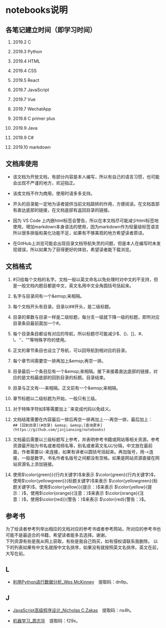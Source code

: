# notebooks说明

## 各笔记建立时间（即学习时间）

1. 2019.2 C

2. 2019.3 Python

3. 2019.4 HTML

4. 2019.4 CSS

5. 2019.5 React

6. 2019.7 JavaScript

7. 2019.7 Vue

8. 2019.7 WechatApp

9. 2019.8 C primer plus

10. 2019.9 Java

11. 2019.9 C#

12. 2019.10 markdown

## 文档库使用

+ 该文档为开放文档，有部分内容是本人编写，所以有自己的语言习惯，也可能会出现不严谨的地方，欢迎指正。

+ 该库文档不作为商用，使用时请多多支持。
  
+ 开头的目录能一定地为读者提供当前文档跳转的作用，方便阅读。在文档首部有直达底部的链接，在文档底部有返回目录的链接。

+ 因为 VS Code 上内嵌html标签会警告，所以在本文档尽可能减少html标签地使用，增加markdown本身语法的使用，因为markdown作为轻量级标签语言所以很多排版和美化功能不足，如果有不够美观的地方希望读者原谅。

+ 在GitHub上浏览可能会出现目录文档导航失灵的问题，但是本人在编写时未发现错误，所以如果为了获得更好的体验，希望读者能下载浏览。

## 文档格式

1. #只给每个文档的名字。文档一般以英文命名以免处理时对中文的不支持，但是一般文档内题目都是中文，英文名用中文全角圆括号括起来。

2. 名字与目录间有一个\&emsp;来相隔。

3. 每个文档开头有目录。目录以##开头，是二级标题。

4. 目录的章数与目录一样是二级标题，每分支一级就下降一级的标题，即所对应目录条目最前面加一个#。

5. 每个目录条目都设有对应的导航，所以标题尽可能减少$、()、[]、#、\、''、""等特殊字符的使用。

6. 正文的章节条目也设立了导航，可以回导航到相对应的目录。

7. 每个章节间需要空一排再加上\&emsp;再空一排。

8. 目录最后一个条目后有一个\&emsp;来相隔。接下来接着直达底部的链接，对应的是文档最底部的回到目录的标题。目录结束。

9. 目录与正文有---来相隔。正文前有一个\&emsp;来相隔。

10. 章节标题以二级标题为开始，一般只有三级。

11. 对于特殊字符如$等需要加上``来变成代码以免歧义。

12. 文档结尾需要在内容最后一排后再空一排再加上---再空一排，最后加上：  
`## [回到目录](#目录) &emsp; &emsp;[查询更多](https://github.com/jinjianxing/notebooks)`

13. 文档最后需要以三级标题写上参考，并表明参考书籍或网站等相关资源。参考资源最开始为书名或者视频名等，别名或者英文名以/分隔，中文放在最前面，作者需要以-来连接，如果有译者以圆括号括起来。再加版号，用-<连接，一般是数字。书名作者名版号之间都没有空格。如果是网站资源直接在网站资源名上添加链接。

14. 使用\$\color{green}}{行内关键字}$来表示 $\color{green}{行内关键字}$，使用\$\color{yellowgreen}}{标题关键字}$来表示 $\color{yellowgreen}{标题关键字}$，使用\$\color{yellow}}{提示：}$来表示 $\color{yellow}{提示：}$，使用\$\color{orange}{注意：}$来表示 $\color{orange}{注意：}$，使用\$\color{red}}{警告：}$来表示 $\color{red}{警告：}$。

## 参考书

为了给读者参考列举出相应的文档对应的参考书或者参考网站，所对应的参考书也可能不是最适合的书籍，希望读者能多去选择。谢谢。  
下列资源有些是我从网上获取，有些是我自己购买，如有侵权请联系我删除。
以下的列表如果有中文名就按中文名排序，如果没有就按照英文名排序。英文在前，大写在前。

## L

+ [利用Python进行数据分析_Wes McKinney](https://pan.baidu.com/s/16d4IfG3hDJTNeyUjchaS3g&shfl=sharepset)&emsp;提取码：dn9p。

## J

+ [JavaScript高级程序设计_Nicholas C.Zakas](https://pan.baidu.com/s/1E5OPMC8fJIrWu_ms7gMyVw&shfl=sharepset)&emsp;提取码：ns4h。

+ [机器学习_周志华](https://pan.baidu.com/s/1kKRTwbR7LVk6C7nh4_QnUw&shfl=sharepset)&emsp;提取码：f29x。
